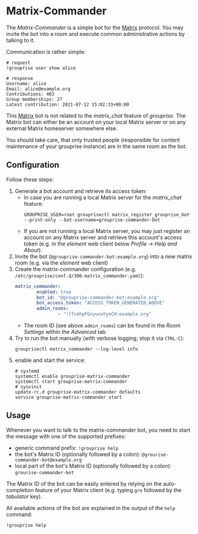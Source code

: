 # Matrix-Commander

The *Matrix-Commander* is a simple bot for the [Matrix](https://matrix.org/) protocol.
You may invite the bot into a room and execute common administrative actions by talking to it.

Communication is rather simple:
```
# request
!grouprise user show alice

# response
Username: alice
Email: alice@example.org
Contributions: 403
Group memberships: 27
Latest contribution: 2021-07-12 15:02:33+00:00
```

This [Matrix](https://matrix.org/) bot is not related to the *matrix_chat* feature of *grouprise*.
The Matrix bot can either be an account on your local Matrix server or on any external Matrix homeserver somewhere else.

You should take care, that only trusted people (responsible for content maintenance of your grouprise instance) are in the same room as the bot.


## Configuration

Follow these steps:

1. Generate a bot account and retrieve its access token:
    * In case you are running a local Matrix server for the *matrix_chat* feature:
        ```shell
        GROUPRISE_USER=root grouprisectl matrix_register_grouprise_bot --print-only --bot-username=grouprise-commander-bot
        ```
    * If you are not running a local Matrix server, you may just register an account on any Matrix server and retrieve this account's access token (e.g. in the *element* web client below *Profile -> Help and About*).
1. Invite the bot (`@grouprise-commander-bot:example.org`) into a new matrix room (e.g. via the *element* web client)
1. Create the matrix-commander configuration (e.g. `/etc/grouprise/conf.d/300-matrix_commander.yaml`):
    ```yaml
    matrix_commander:
            enabled: true
            bot_id: "@grouprise-commander-bot:example.org"
            bot_access_token: "ACCESS_TOKEN_GENERATED_ABOVE"
            admin_rooms:
                    - "!lTcmhpFGnyuvwYyeCH:example.org"
    ```
    * The room ID (see above `admin_rooms`) can be found in the *Room Settings* within the *Advanced* tab.
1. Try to run the bot manually (with verbose logging; stop it via `CTRL-C`):
    ```shell
    grouprisectl matrix_commander --log-level info
    ```
1. enable and start the service:
    ```shell
    # systemd
    systemctl enable grouprise-matrix-commander
    systemctl start grouprise-matrix-commander
    # sysvinit
    update-rc.d grouprise-matrix-commander defaults
    service grouprise-matrix-commander start
    ```

## Usage

Whenever you want to talk to the matrix-commander bot, you need to start the message with one of the supported prefixes:

* generic command prefix: `!grouprise help`
* the bot's Matrix ID (optionally followed by a colon): `@grourise-commander-bot@example.org`
* local part of the bot's Matrix ID (optionally followed by a colon): `grourise-commander-bot`

The Matrix ID of the bot can be easily entered by relying on the auto-completion feature of your Matrix client (e.g. typing `gro` followed by the *tabulator* key).

All available actions of the bot are explained in the output of the `help` command:
```
!grouprise help
```
